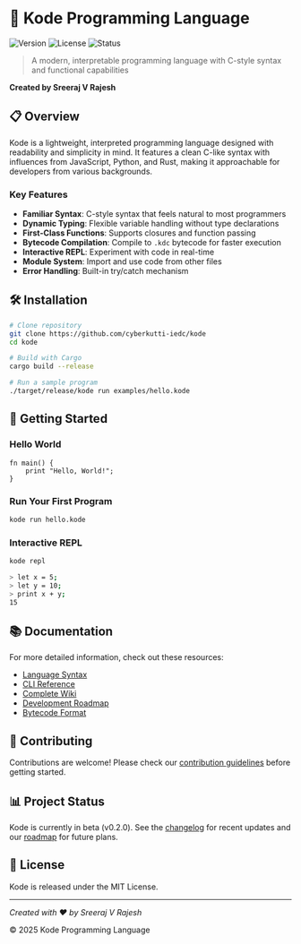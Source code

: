 # 🚀 Kode Programming Language

![Version](https://img.shields.io/badge/version-0.2.0-blue)
![License](https://img.shields.io/badge/license-MIT-green)
![Status](https://img.shields.io/badge/status-beta-orange)

> A modern, interpretable programming language with C-style syntax and functional capabilities

**Created by Sreeraj V Rajesh**

## 📋 Overview

Kode is a lightweight, interpreted programming language designed with readability and simplicity in mind. It features a clean C-like syntax with influences from JavaScript, Python, and Rust, making it approachable for developers from various backgrounds.

### Key Features

- **Familiar Syntax**: C-style syntax that feels natural to most programmers
- **Dynamic Typing**: Flexible variable handling without type declarations
- **First-Class Functions**: Supports closures and function passing
- **Bytecode Compilation**: Compile to `.kdc` bytecode for faster execution
- **Interactive REPL**: Experiment with code in real-time
- **Module System**: Import and use code from other files
- **Error Handling**: Built-in try/catch mechanism

## 🛠️ Installation

```bash
# Clone repository
git clone https://github.com/cyberkutti-iedc/kode
cd kode

# Build with Cargo
cargo build --release

# Run a sample program
./target/release/kode run examples/hello.kode
```

## 🚀 Getting Started

### Hello World

```kode
fn main() {
    print "Hello, World!";
}
```

### Run Your First Program

```bash
kode run hello.kode
```

### Interactive REPL

```bash
kode repl

> let x = 5;
> let y = 10;
> print x + y;
15
```

## 📚 Documentation

For more detailed information, check out these resources:

- [Language Syntax](docs/syntax.md)
- [CLI Reference](docs/cli.md)
- [Complete Wiki](docs/wiki.md)
- [Development Roadmap](docs/roadmap.md)
- [Bytecode Format](docs/bytecode_format.md)

## 🤝 Contributing

Contributions are welcome! Please check our [contribution guidelines](CONTRIBUTING.md) before getting started.

## 📊 Project Status

Kode is currently in beta (v0.2.0). See the [changelog](CHANGELOG.md) for recent updates and our [roadmap](docs/roadmap.md) for future plans.

## 📄 License

Kode is released under the MIT License.

---

*Created with ❤️ by Sreeraj V Rajesh*

© 2025 Kode Programming Language